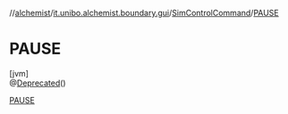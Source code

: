 //[alchemist](../../../../index.md)/[it.unibo.alchemist.boundary.gui](../../index.md)/[SimControlCommand](../index.md)/[PAUSE](index.md)

# PAUSE

[jvm]\
@[Deprecated](https://docs.oracle.com/javase/8/docs/api/java/lang/Deprecated.html)()

[PAUSE](index.md)
